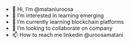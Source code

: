 - 👋 Hi, I’m @mataniuroosa
- 👀 I’m interested in learning emerging 
- 🌱 I’m currently learning blockchain platforms 
- 💞️ I’m looking to collaborate on company
- 📫 How to reach me linkedin @uroosamatani 

<!---
mataniuroosa/mataniuroosa is a ✨ special ✨ repository because its `README.md` (this file) appears on your GitHub profile.
You can click the Preview link to take a look at your changes.
--->
